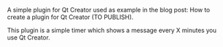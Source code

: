 A simple plugin for Qt Creator used as example in the blog post: How to create a plugin for Qt Creator (TO PUBLISH).

This plugin is a simple timer which shows a message every X minutes you use Qt Creator.
